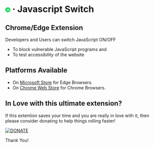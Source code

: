 # ![JSS](/icons/icon16.png) &middot; Javascript Switch

## Chrome/Edge Extension

Developers and Users can switch JavaScript ON/OFF
- To block vulnerable JavaScript programs and
- To test accessibility of the website

## Platforms Available
- On [Microsoft Store][ms-store-link] for Edge Browsers.
- On [Chrome Web Store][chrome-store-link] for Chrome Browsers.

## In Love with this ultimate extension?
If this extention saves your time and you are really in love with it, then please consider donating to help things rolling faster!

<a href="https://www.paypal.me/ManikandanRamar1" ><img src="https://raw.githubusercontent.com/manikandan-ramar/javascript-switch/master/images/donate.jpg" alt="DONATE" /></a>

[ms-store-link]:https://microsoftedge.microsoft.com/addons/
[chrome-store-link]:https://chrome.google.com/webstore/

Thank You!
